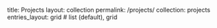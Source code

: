 title: Projects
layout: collection
permalink: /projects/
collection: projects
entries_layout: grid # list (default), grid
